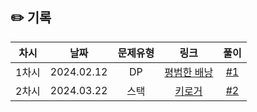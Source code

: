 ## ✏️ 기록   

| 차시 |    날짜    | 문제유형 | 링크 | 풀이 |
|:----:|:---------:|:----:|:-----:|:----:|
| 1차시 | 2024.02.12 |  DP  | [평범한 배낭](https://www.acmicpc.net/problem/12865)  | [#1](https://github.com/AlgoLeadMe/AlgoLeadMe-7/pull/5) |
| 2차시 | 2024.03.22 |  스택  |     [키로거](https://www.acmicpc.net/problem/5397)     | [#2](https://github.com/AlgoLeadMe/AlgoLeadMe-9/pull/7) |

